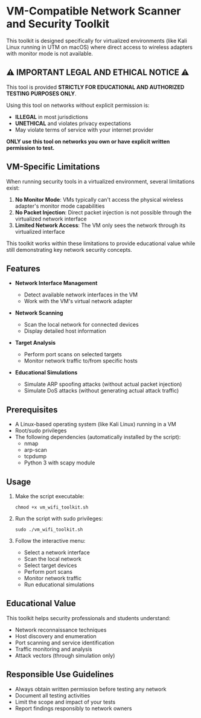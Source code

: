 # VM-Compatible Network Scanner and Security Toolkit

This toolkit is designed specifically for virtualized environments (like Kali Linux running in UTM on macOS) where direct access to wireless adapters with monitor mode is not available.

## ⚠️ IMPORTANT LEGAL AND ETHICAL NOTICE ⚠️

This tool is provided **STRICTLY FOR EDUCATIONAL AND AUTHORIZED TESTING PURPOSES ONLY**. 

Using this tool on networks without explicit permission is:
- **ILLEGAL** in most jurisdictions
- **UNETHICAL** and violates privacy expectations
- May violate terms of service with your internet provider

**ONLY use this tool on networks you own or have explicit written permission to test.**

## VM-Specific Limitations

When running security tools in a virtualized environment, several limitations exist:

1. **No Monitor Mode**: VMs typically can't access the physical wireless adapter's monitor mode capabilities
2. **No Packet Injection**: Direct packet injection is not possible through the virtualized network interface
3. **Limited Network Access**: The VM only sees the network through its virtualized interface

This toolkit works within these limitations to provide educational value while still demonstrating key network security concepts.

## Features

- **Network Interface Management**
  - Detect available network interfaces in the VM
  - Work with the VM's virtual network adapter

- **Network Scanning**
  - Scan the local network for connected devices
  - Display detailed host information

- **Target Analysis**
  - Perform port scans on selected targets
  - Monitor network traffic to/from specific hosts

- **Educational Simulations**
  - Simulate ARP spoofing attacks (without actual packet injection)
  - Simulate DoS attacks (without generating actual attack traffic)

## Prerequisites

- A Linux-based operating system (like Kali Linux) running in a VM
- Root/sudo privileges
- The following dependencies (automatically installed by the script):
  - nmap
  - arp-scan
  - tcpdump
  - Python 3 with scapy module

## Usage

1. Make the script executable:
   ```
   chmod +x vm_wifi_toolkit.sh
   ```

2. Run the script with sudo privileges:
   ```
   sudo ./vm_wifi_toolkit.sh
   ```

3. Follow the interactive menu:
   - Select a network interface
   - Scan the local network
   - Select target devices
   - Perform port scans
   - Monitor network traffic
   - Run educational simulations

## Educational Value

This toolkit helps security professionals and students understand:
- Network reconnaissance techniques
- Host discovery and enumeration
- Port scanning and service identification
- Traffic monitoring and analysis
- Attack vectors (through simulation only)

## Responsible Use Guidelines

- Always obtain written permission before testing any network
- Document all testing activities
- Limit the scope and impact of your tests
- Report findings responsibly to network owners
